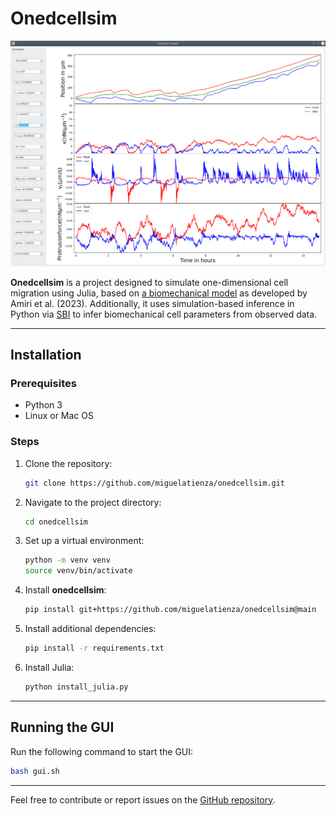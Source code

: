 # Onedcellsim

<img src="https://github.com/miguelatienza/onedcellsim/blob/main/simgui.png" width="700">

**Onedcellsim** is a project designed to simulate one-dimensional cell migration using Julia, based on [a biomechanical model](https://doi.org/10.1016/j.bpj.2023.02.001) as developed by Amiri et al. (2023). Additionally, it uses simulation-based inference in Python via [SBI](https://github.com/mackelab/sbi) to infer biomechanical cell parameters from observed data.

---

## Installation

### Prerequisites
- Python 3
- Linux or Mac OS
### Steps
1. Clone the repository:
   ```bash
   git clone https://github.com/miguelatienza/onedcellsim.git
   ```
2. Navigate to the project directory:
   ```bash
   cd onedcellsim
   ```
3. Set up a virtual environment:
   ```bash
   python -m venv venv
   source venv/bin/activate
   ```
4. Install **onedcellsim**:
   ```bash
   pip install git+https://github.com/miguelatienza/onedcellsim@main
   ```
5. Install additional dependencies:
   ```bash
   pip install -r requirements.txt
   ```
6. Install Julia:
   ```bash
   python install_julia.py
   ```

---

## Running the GUI

Run the following command to start the GUI:
```bash
bash gui.sh
```
---

Feel free to contribute or report issues on the [GitHub repository](https://github.com/miguelatienza/onedcellsim).







